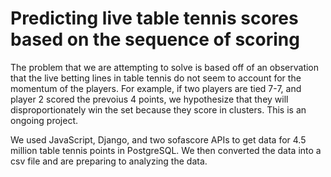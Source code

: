 # Predicting live table tennis scores based on the sequence of scoring

The problem that we are attempting to solve is based off of an observation that the live betting lines in table tennis do not seem to account for the momentum of the players. For example, if two players are tied 7-7, and player 2 scored the prevoius 4 points, we hypothesize that they will disproportionately win the set because they score in clusters. This is an ongoing project.

We used JavaScript, Django, and two sofascore APIs to get data for 4.5 million table tennis points in PostgreSQL. We then converted the data into a csv file and are preparing to analyzing the data. 

